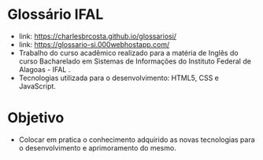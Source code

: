 # Glossário IFAL
- link: https://charlesbrcosta.github.io/glossariosi/
- link: https://glossario-si.000webhostapp.com/
- Trabalho do curso acadêmico realizado para a matéria de Inglês do curso Bacharelado em Sistemas de Informações do Instituto         Federal de Alagoas - IFAL .
- Tecnologias utilizada para o desenvolvimento: HTML5, CSS e JavaScript.


# Objetivo
- Colocar em pratica o conhecimento adquirido as novas tecnologias para o desenvolvimento e aprimoramento do mesmo.
 
